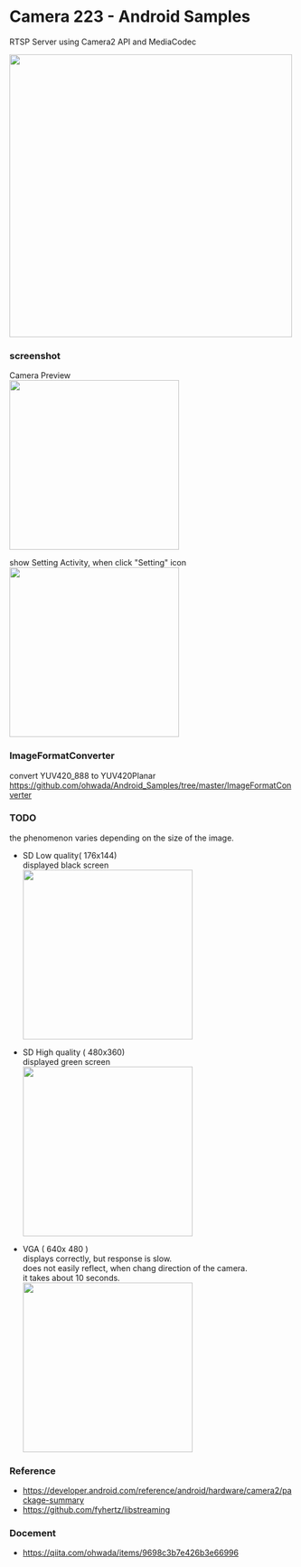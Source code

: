Camera 223 - Android Samples
===============

RTSP Server using Camera2 API and MediaCodec <br/>

<image src="https://raw.githubusercontent.com/ohwada/Android_Samples/master/Camera223/screenshot/rtsp_system_overview.png" width="500" /><br/>


### screenshot <br/>
Camera Preview <br/>
<image src="https://raw.githubusercontent.com/ohwada/Android_Samples/master/Camera223/screenshot/camera223_preview.png" width="300" /><br/>

show Setting Activity, when click "Setting" icon <br/>
<image src="https://raw.githubusercontent.com/ohwada/Android_Samples/master/Camera223/screenshot/Camera223_setting_activity.png" width="300" /><br/>


### ImageFormatConverter <br/>
convert YUV420_888 to YUV420Planar <br/>
https://github.com/ohwada/Android_Samples/tree/master/ImageFormatConverter <br/>

### TODO <br/>
the phenomenon varies depending on the size of the image.

- SD Low quality( 176x144) <br/>
displayed black screen  <br/>
<image src="https://raw.githubusercontent.com/ohwada/Android_Samples/master/Camera223/screenshot/vlc_on_mac_176x144.png" width="300" /><br/>


- SD High quality ( 480x360) <br/>
displayed green screen  <br/>
<image src="https://raw.githubusercontent.com/ohwada/Android_Samples/master/Camera223/screenshot/vlc_on_mac_480x360.png" width="300" /><br/>


- VGA ( 640x 480 ) <br/>
displays correctly,  but response is slow. <br/>
does not easily reflect, when chang direction of the camera.  <br/>
it takes about 10 seconds. <br/>
<image src="https://raw.githubusercontent.com/ohwada/Android_Samples/master/Camera223/screenshot/vlc_on_mac_640x480.png" width="300" /><br/>


### Reference <br/>

- https://developer.android.com/reference/android/hardware/camera2/package-summary
- https://github.com/fyhertz/libstreaming


### Docement <br/>
- https://qiita.com/ohwada/items/9698c3b7e426b3e66996

